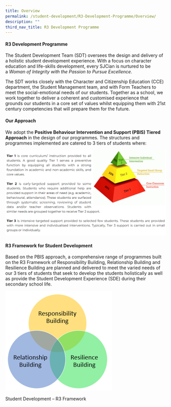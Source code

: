 ```yaml
---
title: Overview
permalink: /student-development/R3-Development-Programme/Overview/
description: ""
third_nav_title: R3 Development Programme
---
```

#### **R3 Development Programme**


The Student Development Team (SDT) oversees the design and delivery of a holistic student development experience. With a focus on character education and life-skills development, every SJCian is nurtured to be a _Woman of Integrity with the Passion to Pursue Excellence_.  

  

The SDT works closely with the Character and Citizenship Education (CCE) department, the Student Management team, and with Form Teachers to meet the social-emotional needs of our students. Together as a school, we work together to deliver a coherent and customised experience that grounds our students in a core set of values whilst equipping them with 21st century competencies that will prepare them for the future.

#### **Our Approach**


We adopt the **Positive Behaviour Intervention and Support (PBIS) Tiered Approach** in the design of our programmes. The structures and programmes implemented are catered to 3 tiers of students where:  

![](/images/Student%20Development/R3%20Development%20Programme/Overview/O1.png)

#### **R3 Framework for Student Development**


Based on the PBIS approach, a comprehensive range of programmes built on the R3 Framework of Responsibility Building, Relationship Building and Resilience Building are planned and delivered to meet the varied needs of our 3 tiers of students that seek to develop the students holistically as well as provide the Student Development Experience (SDE) during their secondary school life.  

![](/images/Student%20Development/R3%20Development%20Programme/Overview/O2.png)

Student Development – R3 Framework